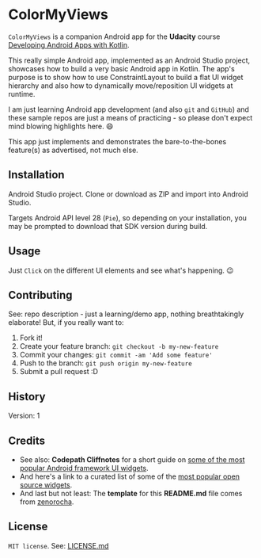 # ColorMyViews

`ColorMyViews` is a companion Android app for the **Udacity** course [Developing Android Apps with Kotlin](https://eu.udacity.com/course/developing-android-apps-with-kotlin--ud9012).

This really simple Android app, implemented as an Android Studio project,
showcases how to build a very basic Android app in Kotlin. The app's purpose is to show how to use ConstraintLayout to build a flat UI widget hierarchy and also how to dynamically move/reposition UI widgets at runtime.

I am just learning Android app development (and also `git` and `GitHub`) and
these sample repos are just a means of practicing - so please don't expect mind blowing
highlights here.  :smile:

This app just implements and demonstrates the bare-to-the-bones feature(s) as advertised,
not much else.

## Installation

Android Studio project. Clone or download as ZIP and import into Android Studio.

Targets Android API level 28 (`Pie`), so depending on your installation,
you may be prompted to download that SDK version during build.

## Usage

Just `Click` on the different UI elements and see what's happening. :wink:

## Contributing

See: repo description - just a learning/demo app, nothing breathtakingly elaborate!
But, if you really want to:
  1. Fork it!
  2. Create your feature branch: `git checkout -b my-new-feature`
  3. Commit your changes: `git commit -am 'Add some feature'`
  4. Push to the branch: `git push origin my-new-feature`
  5. Submit a pull request :D

## History

Version: 1

## Credits

  - See also: **Codepath Cliffnotes** for a short guide on [some of the most popular Android framework UI widgets](http://guides.codepath.com/android/Working-with-Input-Views).
  - And here's a link to a curated list of some of the [most popular open source widgets](https://github.com/wasabeef/awesome-android-ui).
  - And last but not least: The **template** for this **README.md** file comes from [zenorocha](https://gist.github.com/zenorocha/4526327).

## License

`MIT license`.
See: [LICENSE.md](./LICENSE.md)
